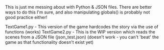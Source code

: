 This is just me messing about with Python & JSON files. There are better ways to do this I'm sure, and also manipulating globals() is probably not good practice either!

TextGame1.py - This version of the game hardcodes the story via the use of functions (works)
TextGame2.py - This is the WIP version which reads the scenes from a JSON file (json_test.json) (doesn't work - you can't 'beat' the game as that functionality doesn't exist yet)